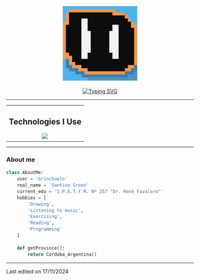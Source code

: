 <div>
  <div align="center">
    <img src="./Grin.png" width="200">
  </div>
  <br>
  <div align="center">
    <a href="https://git.io/typing-svg"><img src="https://readme-typing-svg.herokuapp.com?font=IBM+Plex+Mono&weight=500&size=30&duration=4000&pause=1000&color=F6F5FF&center=true&vCenter=true&width=510&lines=Hello+world!+%F0%9F%90%B8+I'm+Grin;Passionate+about+programming;Currently+learning+Java...%F0%9F%92%80;Ok%2C+let's+keep+creating" alt="Typing SVG" /></a>
  </div>
  
  <hr>
  
  <div align="center">
    <table border="0">
      <tr>
        <!-- Tecnologías que uso -->
        <td align="center">
          <h2>Technologies I Use</h2>
          <img width="250px" src="https://skillicons.dev/icons?i=html,js,css,mysql,php&perline=10" />
        </td>
      </tr>
    </table>
  </div>
  
  <hr>
</div>

### About me

```python
class AboutMe:
    user = 'Grinchuelo'
    real_name = 'Santino Green'
    current_edu = 'I.P.E.T.Y M. Nº 257 "Dr. René Favaloro"'
    hobbies = [
        'Drawing',
        'Listening to music',
        'Exercising',
        'Reading',
        'Programming'
    ]
    
    def getProvince():
        return Cordoba_Argentina()
```
<hr>
<p>Last edited on 17/11/2024</p>
